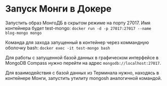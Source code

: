 # Запуск Монги в Докере
Запустить образ МонгоДБ в скрытом режиме на порту 27017. Имя контейнера будет test-mongo:
```docker run -d -p 27017:27017 --name blog-mongo mongo```

Команда для захода запущенный в контейнер через коммандную оболочку bash:
```docker exec -it test-mongo bash```

Для работы с запущенной базой данных в графическом интерфейсе в MongoDB Compass нужно перейти на адрес ```mongodb://localhost:27017```.

Для взаимодействия с базой данных из Терминала нужно, находясь в контейнере Монги, запустить утилиту mongosh аналогичной командой.
